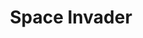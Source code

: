 ---
ee_id: '14'
site: '1'
type: '2'
long_id: 2004-001 Space Invader
url: 2004-001-space-invader
title: Space Invader
year: '2004'
medium: Modded Space Invaders cartridge
commission:
dims:
pitch: "​Space Invaders with only one invader."
ps: "​Space Invader is a mod of the Atari game Space Invaders which has been turned
  into Space Invader (note: its no longer plural…thus the white out over the last
  “s” on the cartridge) –&gt; all the invaders have been erased except one. This makes
  the game impossible to play, as the invader inherits bullets from all the others.
  The average game lasts about 1 minute. Good luck! Don’t forget 2 download the ROM
  below. "
live_url:
related: "[4211] [2013-136-the-source-issue-5-space-invader] 2013-136 The Source Issue
  5 Space Invader"
youtube: 'https://www.youtube.com/watch?v=XaoiBidAgv4

  '
imgs: space-invader-2004-001-cartridge-database-ih.jpg,space-invader-2004-001-still-2-database-ih.jpg,space-invader-2004-001-still-4-database-ih.jpg,space-invader-2004-001-still-5-database-ih.jpg,space-invader-2004-001-still-6-database-ih.jpg,space-invader-2004-001-still-7-database-ih.jpg
subheading:
display_year: '2004'
download:
add_credit: Code by Alex Galloway of the Radical Software Group
add_credits:
related_code: https://github.com/coryarcangel/Space-Invader
layout: things-i-made
---